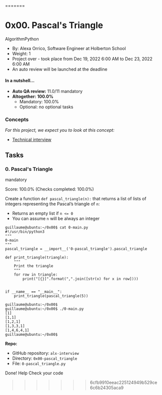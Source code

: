 =======

# 0x00. Pascal's Triangle

AlgorithmPython

-   By:  Alexa Orrico, Software Engineer at Holberton School
-   Weight:  1
-   Project over - took place from  Dec 19, 2022 6:00 AM  to  Dec 23, 2022 6:00 AM
-   An auto review will be launched at the deadline

#### In a nutshell…

-   **Auto QA review:**  11.0/11 mandatory
-   **Altogether:**  **100.0%**
    -   Mandatory: 100.0%
    -   Optional: no optional tasks

### Concepts

_For this project, we expect you to look at this concept:_

-   [Technical interview](https://intranet.alxswe.com/concepts/100005)

## Tasks

### 0. Pascal's Triangle

mandatory

Score:  100.0%  (Checks completed: 100.0%)

Create a function  `def pascal_triangle(n):`  that returns a list of lists of integers representing the Pascal’s triangle of  `n`:

-   Returns an empty list if  `n <= 0`
-   You can assume  `n`  will be always an integer

```
guillaume@ubuntu:~/0x00$ cat 0-main.py
#!/usr/bin/python3
"""
0-main
"""
pascal_triangle = __import__('0-pascal_triangle').pascal_triangle

def print_triangle(triangle):
    """
    Print the triangle
    """
    for row in triangle:
        print("[{}]".format(",".join([str(x) for x in row])))


if __name__ == "__main__":
    print_triangle(pascal_triangle(5))

guillaume@ubuntu:~/0x00$ 
guillaume@ubuntu:~/0x00$ ./0-main.py
[1]
[1,1]
[1,2,1]
[1,3,3,1]
[1,4,6,4,1]
guillaume@ubuntu:~/0x00$ 

```

**Repo:**

-   GitHub repository:  `alx-interview`
-   Directory:  `0x00-pascal_triangle`
-   File:  `0-pascal_triangle.py`

Done!  Help  Check your code
>>>>>>> 6cfb9910eeac225124949b529ce6c6b24305aca9
